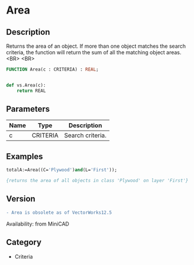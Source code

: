 # Area

## Description
Returns the area of an object. If more than one object matches the search criteria, the function will return the sum of all the matching object areas.&lt;BR&gt;
&lt;BR&gt;


```pascal
FUNCTION Area(c : CRITERIA) : REAL;
```

```python

def vs.Area(c):
    return REAL
```

## Parameters
|Name|Type|Description|
|---|---|---|
|c|CRITERIA|Search criteria.|

## Examples
```pascal
totalA:=Area((C='Plywood')and(L='First'));

{returns the area of all objects in class 'Plywood' on layer 'First'}
```

## Version
```diff
- Area is obsolete as of VectorWorks12.5
```

Availability: from MiniCAD
## Category
* Criteria

